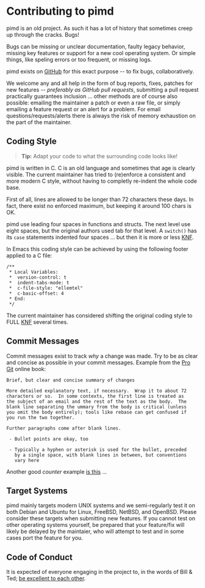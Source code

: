 Contributing to pimd
====================

pimd is an old project.  As such it has a lot of history that sometimes
creep up through the cracks.  Bugs!

Bugs can be missing or unclear documentation, faulty legacy behavior,
missing key features or support for a new cool operating system.  Or
simple things, like speling errors or too frequent, or missing logs.

pimd exists on [GitHub][github] for this exact purpose -- to fix bugs,
collaboratively.

We welcome any and all help in the form of bug reports, fixes, patches
for new features -- *preferably as GitHub pull requests*, submitting a
pull request practically guarantees inclusion ... other methods are of
course also possible: emailing the maintainer a patch or even a raw
file, or simply emailing a feature request or an alert for a problem.
For email questions/requests/alerts there is always the risk of memory
exhaustion on the part of the maintainer.


Coding Style
------------

> **Tip:** Adapt your code to what the surrounding code looks like!

pimd is written in C.  C is an old language and sometimes that age is
clearly visible.  The current maintainer has tried to (re)enforce a
consistent and more modern C style, without having to completly
re-indent the whole code base.

First of all, lines are allowed to be longer than 72 characters these
days.  In fact, there exist no enforced maximum, but keeping it around
100 chars is OK.

pimd use leading four spaces in functions and structs.  The next level
use eight spaces, but the original authors used tab for that level.  A
`switch()` has its `case` statements indented four spaces ... but then
it is more or less [KNF][].

In Emacs this coding style can be achieved by using the following
footer applied to a C file:

	/**
	 * Local Variables:
	 *  version-control: t
	 *  indent-tabs-mode: t
	 *  c-file-style: "ellemtel"
	 *  c-basic-offset: 4
	 * End:
	 */

The current maintainer has considered shifting the original coding
style to FULL [KNF][] several times.


Commit Messages
---------------

Commit messages exist to track *why* a change was made.  Try to be as
clear and concise as possible in your commit messages.  Example from
the [Pro Git][gitbook] online book:

	Brief, but clear and concise summary of changes
	
	More detailed explanatory text, if necessary.  Wrap it to about 72
	characters or so.  In some contexts, the first line is treated as
	the subject of an email and the rest of the text as the body.  The
	blank line separating the ummary from the body is critical (unless
	you omit the body entirely); tools like rebase can get confused if
	you run the two together.
	
	Further paragraphs come after blank lines.
	
	 - Bullet points are okay, too
	
	 - Typically a hyphen or asterisk is used for the bullet, preceded
       by a single space, with blank lines in between, but conventions
       vary here

Another good *counter* example [is this][rambling] ...


Target Systems
--------------

pimd mainly targets modern UNIX systems and we semi-regularly test it on
both Debian and Ubuntu for Linux, FreeBSD, NetBSD, and OpenBSD.  Please
consider these targets when submitting new features.  If you cannot test
on other operating systems yourself, be prepared that your feature/fix
will likely be delayed by the maintaier, who will attempt to test and in
some cases port the feature for you.


Code of Conduct
---------------

It is expected of everyone engaging in the project to, in the words of
Bill & Ted; [be excellent to each other][conduct].


[github]:   https://github.com/troglobit/pimd/
[KNF]:      https://en.wikipedia.org/wiki/Kernel_Normal_Form
[gitbook]:  https://git-scm.com/book/ch5-2.html
[rambling]: http://stopwritingramblingcommitmessages.com/
[conduct]:  https://github.com/troglobit/pimd/blob/dev/CODE-OF-CONDUCT.md
